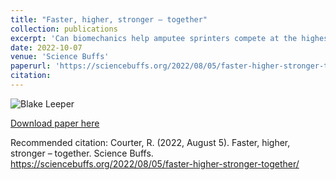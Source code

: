 ```yaml
---
title: "Faster, higher, stronger – together"
collection: publications
excerpt: 'Can biomechanics help amputee sprinters compete at the highest level?'
date: 2022-10-07
venue: 'Science Buffs'
paperurl: 'https://sciencebuffs.org/2022/08/05/faster-higher-stronger-together/'
citation: 
---
```


![Blake Leeper](https://robbiequarter.github.io/images/leeper.jpg) 

[Download paper here](https://sciencebuffs.org/2022/08/05/faster-higher-stronger-together/)

Recommended citation: Courter, R. (2022, August 5). Faster, higher, stronger – together. Science Buffs. https://sciencebuffs.org/2022/08/05/faster-higher-stronger-together/

